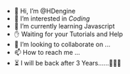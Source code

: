 - 👋 Hi, I’m @HDengine
- 👀 I’m interested in *Coding*
- 🌱 I’m currently learning Javascript
- :raised_hand: Waiting for your Tutorials and Help
- 💞️ I’m looking to collaborate on ...
- 📫 How to reach me ...
- :hourglass_flowing_sand: I will be back after 3 Years......:wave::wave::wave:

<!---
HDengine/HDengine is a ✨ special ✨ repository because its `README.md` (this file) appears on your GitHub profile.
You can click the Preview link to take a look at your changes.
--->
